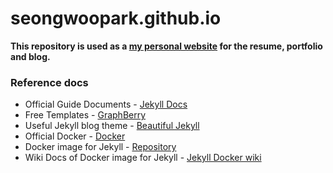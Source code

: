 # seongwoopark.github.io

**This repository is used as a [my personal website](https://seongwoopark.github.io/) for the resume, portfolio and blog.** 

### Reference docs

- Official Guide Documents - [Jekyll Docs](https://jekyllrb.com/)
- Free Templates - [GraphBerry](http://www.graphberry.com/)
- Useful Jekyll blog theme - [Beautiful Jekyll](https://github.com/daattali/beautiful-jekyll)
- Official Docker - [Docker](https://www.docker.com/)
- Docker image for Jekyll - [Repository](https://github.com/jekyll/docker)
- Wiki Docs of Docker image for Jekyll - [Jekyll Docker wiki](https://github.com/jekyll/docker/wiki)
